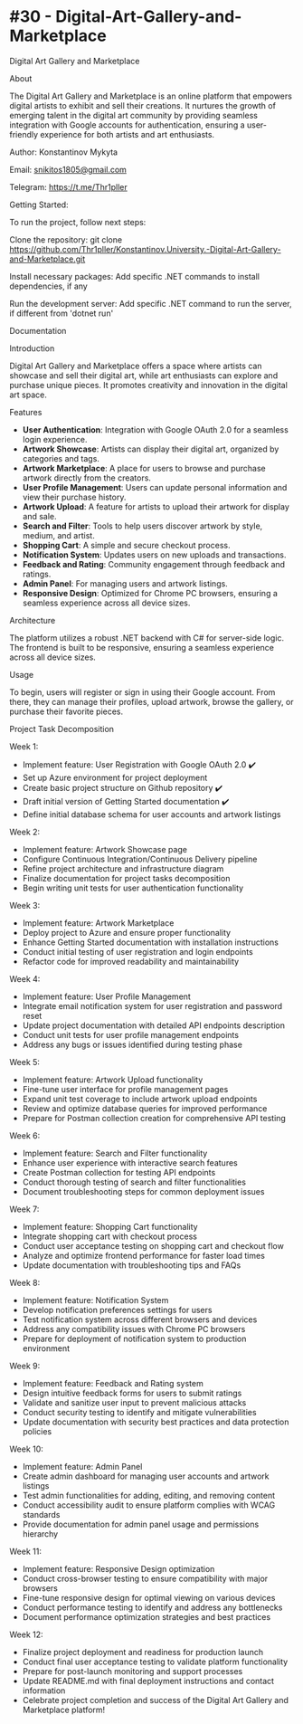 # #30 -  Digital-Art-Gallery-and-Marketplace

Digital Art Gallery and Marketplace

About

The Digital Art Gallery and Marketplace is an online platform that empowers digital artists to exhibit and sell their creations. It nurtures the growth of emerging talent in the digital art community by providing seamless integration with Google accounts for authentication, ensuring a user-friendly experience for both artists and art enthusiasts.

Author: Konstantinov Mykyta

Email: snikitos1805@gmail.com

Telegram: https://t.me/Thr1pller

Getting Started:

To run the project, follow next steps:

Clone the repository: git clone https://github.com/Thr1pller/Konstantinov.University.-Digital-Art-Gallery-and-Marketplace.git

Install necessary packages: Add specific .NET commands to install dependencies, if any

Run the development server: Add specific .NET command to run the server, if different from 'dotnet run'

Documentation

Introduction

Digital Art Gallery and Marketplace offers a space where artists can showcase and sell their digital art, while art enthusiasts can explore and purchase unique pieces. It promotes creativity and innovation in the digital art space.

Features
- **User Authentication**: Integration with Google OAuth 2.0 for a seamless login experience.
- **Artwork Showcase**: Artists can display their digital art, organized by categories and tags.
- **Artwork Marketplace**: A place for users to browse and purchase artwork directly from the creators.
- **User Profile Management**: Users can update personal information and view their purchase history.
- **Artwork Upload**: A feature for artists to upload their artwork for display and sale.
- **Search and Filter**: Tools to help users discover artwork by style, medium, and artist.
- **Shopping Cart**: A simple and secure checkout process.
- **Notification System**: Updates users on new uploads and transactions.
- **Feedback and Rating**: Community engagement through feedback and ratings.
- **Admin Panel**: For managing users and artwork listings.
- **Responsive Design**: Optimized for Chrome PC browsers, ensuring a seamless experience across all device sizes.

Architecture

The platform utilizes a robust .NET backend with C# for server-side logic. The frontend is built to be responsive, ensuring a seamless experience across all device sizes.

Usage

To begin, users will register or sign in using their Google account. From there, they can manage their profiles, upload artwork, browse the gallery, or purchase their favorite pieces.

Project Task Decomposition

Week 1:
  - Implement feature: User Registration with Google OAuth 2.0 ✔️
  - Set up Azure environment for project deployment
  - Create basic project structure on Github repository ✔️
  - Draft initial version of Getting Started documentation ✔️
  - Define initial database schema for user accounts and artwork listings

Week 2:
  - Implement feature: Artwork Showcase page
  - Configure Continuous Integration/Continuous Delivery pipeline
  - Refine project architecture and infrastructure diagram
  - Finalize documentation for project tasks decomposition
  - Begin writing unit tests for user authentication functionality

Week 3:
  - Implement feature: Artwork Marketplace
  - Deploy project to Azure and ensure proper functionality
  - Enhance Getting Started documentation with installation instructions
  - Conduct initial testing of user registration and login endpoints
  - Refactor code for improved readability and maintainability

Week 4:
  - Implement feature: User Profile Management
  - Integrate email notification system for user registration and password reset
  - Update project documentation with detailed API endpoints description
  - Conduct unit tests for user profile management endpoints
  - Address any bugs or issues identified during testing phase

Week 5:
  - Implement feature: Artwork Upload functionality
  - Fine-tune user interface for profile management pages
  - Expand unit test coverage to include artwork upload endpoints
  - Review and optimize database queries for improved performance
  - Prepare for Postman collection creation for comprehensive API testing

Week 6:
  - Implement feature: Search and Filter functionality
  - Enhance user experience with interactive search features
  - Create Postman collection for testing API endpoints
  - Conduct thorough testing of search and filter functionalities
  - Document troubleshooting steps for common deployment issues

Week 7:
  - Implement feature: Shopping Cart functionality
  - Integrate shopping cart with checkout process
  - Conduct user acceptance testing on shopping cart and checkout flow
  - Analyze and optimize frontend performance for faster load times
  - Update documentation with troubleshooting tips and FAQs

Week 8:
  - Implement feature: Notification System
  - Develop notification preferences settings for users
  - Test notification system across different browsers and devices
  - Address any compatibility issues with Chrome PC browsers
  - Prepare for deployment of notification system to production environment

Week 9:
  - Implement feature: Feedback and Rating system
  - Design intuitive feedback forms for users to submit ratings
  - Validate and sanitize user input to prevent malicious attacks
  - Conduct security testing to identify and mitigate vulnerabilities
  - Update documentation with security best practices and data protection policies

Week 10:
  - Implement feature: Admin Panel
  - Create admin dashboard for managing user accounts and artwork listings
  - Test admin functionalities for adding, editing, and removing content
  - Conduct accessibility audit to ensure platform complies with WCAG standards
  - Provide documentation for admin panel usage and permissions hierarchy

Week 11:
  - Implement feature: Responsive Design optimization
  - Conduct cross-browser testing to ensure compatibility with major browsers
  - Fine-tune responsive design for optimal viewing on various devices
  - Conduct performance testing to identify and address any bottlenecks
  - Document performance optimization strategies and best practices

Week 12:
  - Finalize project deployment and readiness for production launch
  - Conduct final user acceptance testing to validate platform functionality
  - Prepare for post-launch monitoring and support processes
  - Update README.md with final deployment instructions and contact information
  - Celebrate project completion and success of the Digital Art Gallery and Marketplace platform!

